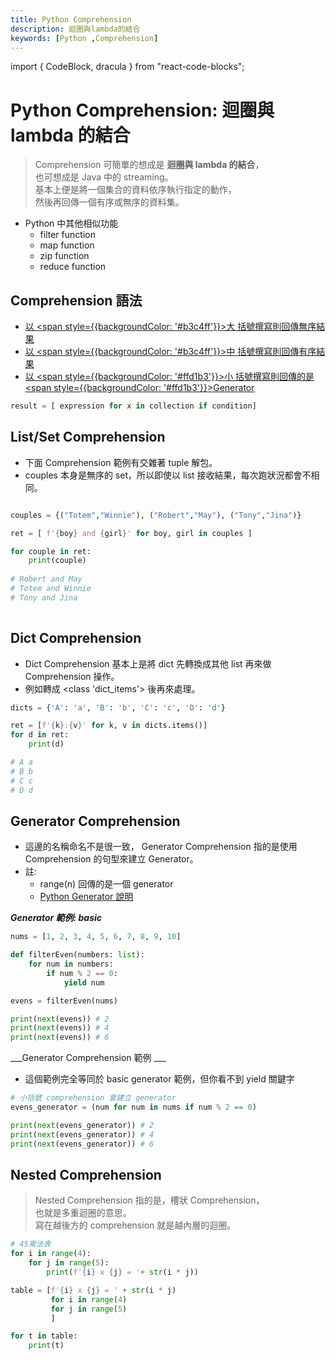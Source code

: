 ```yaml
---
title: Python Comprehension
description: 迴圈與lambda的結合
keywords: [Python ,Comprehension]
---
```

import { CodeBlock, dracula  } from "react-code-blocks";


# Python Comprehension: 迴圈與 lambda 的結合

> 
> Comprehension 可簡單的想成是 __迴圈與 lambda 的結合__，  
> 也可想成是 Java 中的 streaming。  
> 基本上便是將一個集合的資料依序執行指定的動作，    
> 然後再回傳一個有序或無序的資料集。    
>
 
* Python 中其他相似功能
    * filter function
    * map function
    * zip function
    * reduce function

## Comprehension 語法
* [以 <span style={{backgroundColor: '#b3c4ff'}}>大</span> 括號撰寫則回傳無序結果](#list_comp)
* [以 <span style={{backgroundColor: '#b3c4ff'}}>中</span> 括號撰寫則回傳有序結果](#list_comp)
* [以 <span style={{backgroundColor: '#ffd1b3'}}>小</span> 括號撰寫則回傳的是 <span style={{backgroundColor: '#ffd1b3'}}>Generator</span>](#generator_comprehension)
 
 
```python
result = [ expression for x in collection if condition]
```

## <span id='list_comp'>List/Set Comprehension</span>

* 下面 Comprehension 範例有交雜著 tuple 解包。 
* couples 本身是無序的 set，所以即使以 list 接收結果，每次跑狀況都會不相同。

```python

couples = {("Totem","Winnie"), ("Robert","May"), ("Tony","Jina")}

ret = [ f'{boy} and {girl}' for boy, girl in couples ]

for couple in ret:
    print(couple)
    
# Robert and May
# Totem and Winnie
# Tony and Jina
    
```

## Dict Comprehension

* Dict  Comprehension 基本上是將 dict 先轉換成其他 list 再來做 Comprehension 操作。  
* 例如轉成 <class 'dict_items'> 後再來處理。  

```python
dicts = {'A': 'a', 'B': 'b', 'C': 'c', 'D': 'd'}

ret = [f'{k}:{v}' for k, v in dicts.items()]
for d in ret:
    print(d)

# A a
# B b
# C c
# D d
```

## <span id='generator_comprehension'>Generator Comprehension</span>

* 這邊的名稱命名不是很一致， Generator Comprehension 指的是使用 Comprehension 的句型來建立 Generator。
* 註: 
    * range(n) 回傳的是一個 generator 
    * [Python Generator 說明](./Advanced/Python_2_Generator)

___Generator 範例: basic___

```python
nums = [1, 2, 3, 4, 5, 6, 7, 8, 9, 10]

def filterEven(numbers: list):
    for num in numbers:
        if num % 2 == 0:
            yield num

evens = filterEven(nums)

print(next(evens)) # 2
print(next(evens)) # 4
print(next(evens)) # 6
```

___Generator Comprehension 範例 ___

* 這個範例完全等同於 basic generator 範例，但你看不到 yield 關鍵字

```python
# 小括號 comprehension 會建立 generator
evens_generator = (num for num in nums if num % 2 == 0)

print(next(evens_generator)) # 2
print(next(evens_generator)) # 4
print(next(evens_generator)) # 6
```


## Nested Comprehension
> 
> Nested Comprehension 指的是，槽狀 Comprehension，  
> 也就是多重迴圈的意思。  
> 寫在越後方的 comprehension 就是越內層的迴圈。  
> 

```python
# 45乘法表
for i in range(4):
    for j in range(5):
        print(f'{i} x {j} = '+ str(i * j))

table = [f'{i} x {j} = ' + str(i * j)
         for i in range(4)
         for j in range(5)
         ]

for t in table:
    print(t)
```